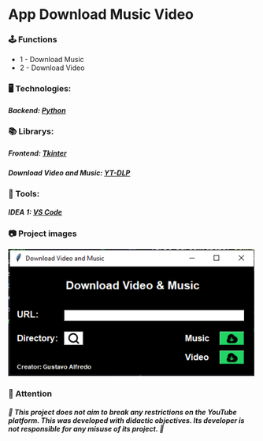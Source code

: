 # App Download Music Video
### 🕹️ Functions
- 1 - Download Music 
- 2 - Download Video

### 🖥️ Technologies:
##### Backend: [Python] 

### 📚 Librarys:
##### Frontend: [Tkinter] 
##### Download Video and Music: [YT-DLP] 

### 🔨 Tools:
##### IDEA 1: [VS Code]

### 📷 Project images
<img src="./project-image/first-screen.png" alt="Alt text" width="500"/><br>

### 🚨 Attention
##### 🚨 This project does not aim to break any restrictions on the YouTube platform. This was developed with didactic objectives. Its developer is not responsible for any misuse of its project. 🚨

[Python]: <https://www.python.org/>
[VS Code]: <https://code.visualstudio.com/>
[Tkinter]: <https://docs.python.org/pt-br/3/library/tkinter.html>
[YT-DLP]: <https://github.com/yt-dlp/yt-dlp#embedding-yt-dlp>
